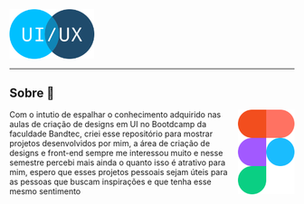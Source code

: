 <img alingn="center" width=150px src="https://github.com/cadusouza47/Designs-de-Telas-Figma/blob/main/img/uiux.png"/>
  
********************
<p align="center">
  
## **Sobre** 📖
  
</p>
<img width=100px align="right" src="https://github.com/cadusouza47/Designs-de-Telas-Figma/blob/main/img/figma.png"/> 
  
<span align="left">Com o intutio de espalhar o conhecimento adquirido nas aulas de criação de designs em UI no Bootdcamp da faculdade Bandtec, criei esse repositório para mostrar projetos desenvolvidos por mim, a área de criação de designs e front-end sempre me interessou muito e nesse semestre percebi mais ainda o quanto isso é atrativo para mim, espero que esses projetos pessoais sejam úteis para as pessoas que buscam inspirações e que tenha esse mesmo sentimento </span>



